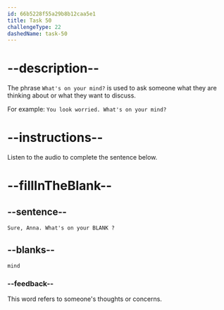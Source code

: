 ```yaml
---
id: 66b5228f55a29b8b12caa5e1
title: Task 50
challengeType: 22
dashedName: task-50
---
```


<!-- (Audio) Brian: Sure, Anna. What's on your mind? -->

# --description--

The phrase `What's on your mind?` is used to ask someone what they are thinking about or what they want to discuss.

For example:
`You look worried. What's on your mind?`

# --instructions--

Listen to the audio to complete the sentence below.

# --fillInTheBlank--

## --sentence--

`Sure, Anna. What's on your BLANK ?`

## --blanks--

`mind`

### --feedback--

This word refers to someone's thoughts or concerns.
